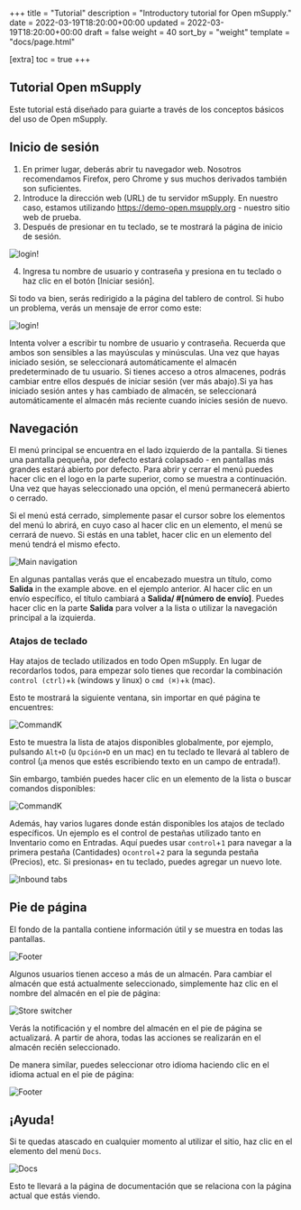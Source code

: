 +++
title = "Tutorial"
description = "Introductory tutorial for Open mSupply."
date = 2022-03-19T18:20:00+00:00
updated = 2022-03-19T18:20:00+00:00
draft = false
weight = 40
sort_by = "weight"
template = "docs/page.html"

[extra]
toc = true
+++

## Tutorial Open mSupply

Este tutorial está diseñado para guiarte a través de los conceptos básicos del uso de Open mSupply.

## Inicio de sesión

1. En primer lugar, deberás abrir tu navegador web. Nosotros recomendamos Firefox, pero Chrome y sus muchos derivados también son suficientes.
2. Introduce la dirección web (URL) de tu servidor mSupply. En nuestro caso, estamos utilizando https://demo-open.msupply.org - nuestro sitio web de prueba.
3. Después de presionar <enter> en tu teclado, se te mostrará la página de inicio de sesión.

![login!](images/log_in.png)

4. Ingresa tu nombre de usuario y contraseña y presiona <enter> en tu teclado o haz clic en el botón [Iniciar sesión].

Si todo va bien, serás redirigido a la página del tablero de control.
Si hubo un problema, verás un mensaje de error como este:

![login!](images/log_in_error.png)

Intenta volver a escribir tu nombre de usuario y contraseña. Recuerda que ambos son sensibles a las mayúsculas y minúsculas. Una vez que hayas iniciado sesión, se seleccionará automáticamente el almacén predeterminado de tu usuario. Si tienes acceso a otros almacenes, podrás cambiar entre ellos después de iniciar sesión (ver más abajo).Si ya has iniciado sesión antes y has cambiado de almacén, se seleccionará automáticamente el almacén más reciente cuando inicies sesión de nuevo.

## Navegación

El menú principal se encuentra en el lado izquierdo de la pantalla. Si tienes una pantalla pequeña, por defecto estará colapsado - en pantallas más grandes estará abierto por defecto.
Para abrir y cerrar el menú puedes hacer clic en el logo en la parte superior, como se muestra a continuación. Una vez que hayas seleccionado una opción, el menú permanecerá abierto o cerrado.

Si el menú está cerrado, simplemente pasar el cursor sobre los elementos del menú lo abrirá, en cuyo caso al hacer clic en un elemento, el menú se cerrará de nuevo. Si estás en una tablet, hacer clic en un elemento del menú tendrá el mismo efecto.

![Main navigation](images/main_nav.png)

En algunas pantallas verás que el encabezado muestra un título, como **Salida** in the example above. en el ejemplo anterior. Al hacer clic en un envío específico, el título cambiará a **Salida/ #[número de envío]**. Puedes hacer clic en la parte **Salida** para volver a la lista o utilizar la navegación principal a la izquierda.

### Atajos de teclado

Hay atajos de teclado utilizados en todo Open mSupply. En lugar de recordarlos todos, para empezar solo tienes que recordar la combinación `control (ctrl)`+`k` (windows y linux) o `cmd (⌘)`+`k` (mac).

Esto te mostrará la siguiente ventana, sin importar en qué página te encuentres:

![CommandK](images/cmd_k.png)

Esto te muestra la lista de atajos disponibles globalmente, por ejemplo, pulsando `Alt+D` (u `Opción+D` en un mac) en tu teclado te llevará al tablero de control (¡a menos que estés escribiendo texto en un campo de entrada!).

Sin embargo, también puedes hacer clic en un elemento de la lista o buscar comandos disponibles:

![CommandK](images/cmd_k_filtered.png)

Además, hay varios lugares donde están disponibles los atajos de teclado específicos. Un ejemplo es el control de pestañas utilizado tanto en Inventario como en Entradas. Aquí puedes usar `control`+`1` para navegar a la primera pestaña (Cantidades) o`control`+`2` para la segunda pestaña (Precios), etc. Si presionas`+` en tu teclado, puedes agregar un nuevo lote.

![Inbound tabs](images/is_edit_keyboard_shortcuts.png)

## Pie de página

El fondo de la pantalla contiene información útil y se muestra en todas las pantallas.

![Footer](images/footer.png)

Algunos usuarios tienen acceso a más de un almacén. Para cambiar el almacén que está actualmente seleccionado, simplemente haz clic en el nombre del almacén en el pie de página:

![Store switcher](images/store_switcher.png)

Verás la notificación y el nombre del almacén en el pie de página se actualizará. A partir de ahora, todas las acciones se realizarán en el almacén recién seleccionado.

De manera similar, puedes seleccionar otro idioma haciendo clic en el idioma actual en el pie de página:

![Footer](images/footer_select_language.png)

## ¡Ayuda!

Si te quedas atascado en cualquier momento al utilizar el sitio, haz clic en el elemento del menú `Docs`.

![Docs](images/docs_nav.png)

Esto te llevará a la página de documentación que se relaciona con la página actual que estás viendo.
